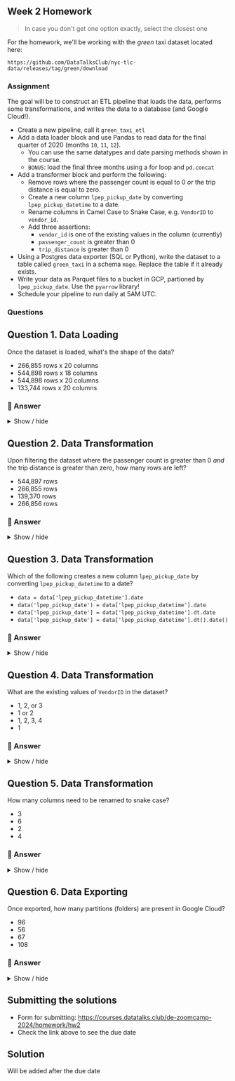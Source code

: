 ## Week 2 Homework

> In case you don't get one option exactly, select the closest one

For the homework, we'll be working with the _green_ taxi dataset located here:

`https://github.com/DataTalksClub/nyc-tlc-data/releases/tag/green/download`

### Assignment

The goal will be to construct an ETL pipeline that loads the data, performs some transformations, and writes the data to a database (and Google Cloud!).

- Create a new pipeline, call it `green_taxi_etl`
- Add a data loader block and use Pandas to read data for the final quarter of 2020 (months `10`, `11`, `12`).
  - You can use the same datatypes and date parsing methods shown in the course.
  - `BONUS`: load the final three months using a for loop and `pd.concat`
- Add a transformer block and perform the following:
  - Remove rows where the passenger count is equal to 0 _or_ the trip distance is equal to zero.
  - Create a new column `lpep_pickup_date` by converting `lpep_pickup_datetime` to a date.
  - Rename columns in Camel Case to Snake Case, e.g. `VendorID` to `vendor_id`.
  - Add three assertions:
    - `vendor_id` is one of the existing values in the column (currently)
    - `passenger_count` is greater than 0
    - `trip_distance` is greater than 0
- Using a Postgres data exporter (SQL or Python), write the dataset to a table called `green_taxi` in a schema `mage`. Replace the table if it already exists.
- Write your data as Parquet files to a bucket in GCP, partioned by `lpep_pickup_date`. Use the `pyarrow` library!
- Schedule your pipeline to run daily at 5AM UTC.

### Questions

## Question 1. Data Loading

Once the dataset is loaded, what's the shape of the data?

* 266,855 rows x 20 columns
* 544,898 rows x 18 columns
* 544,898 rows x 20 columns
* 133,744 rows x 20 columns

### 🔵 Answer

<details>
    <summary>Show / hide</summary>

The answer is **266,855 rows × 20 columns**, determined with the code [here](https://github.com/cenviity/data-engineering-zoomcamp-2024/blob/main/02-workflow-orchestration/green-taxi-etl/green-taxi-etl/data_loaders/load_taxi_data.py).
</details>

## Question 2. Data Transformation

Upon filtering the dataset where the passenger count is greater than 0 _and_ the trip distance is greater than zero, how many rows are left?

* 544,897 rows
* 266,855 rows
* 139,370 rows
* 266,856 rows

### 🔵 Answer

<details>
    <summary>Show / hide</summary>

The answer is **139,370 rows**, determined with the code [here](https://github.com/cenviity/data-engineering-zoomcamp-2024/blob/main/02-workflow-orchestration/green-taxi-etl/green-taxi-etl/transformers/remove_zero_passengers_or_trip_distance.py).
</details>

## Question 3. Data Transformation

Which of the following creates a new column `lpep_pickup_date` by converting `lpep_pickup_datetime` to a date?

* `data = data['lpep_pickup_datetime'].date`
* `data('lpep_pickup_date') = data['lpep_pickup_datetime'].date`
* `data['lpep_pickup_date'] = data['lpep_pickup_datetime'].dt.date`
* `data['lpep_pickup_date'] = data['lpep_pickup_datetime'].dt().date()`


### 🔵 Answer

<details>
    <summary>Show / hide</summary>

The answer is `data['lpep_pickup_date'] = data['lpep_pickup_datetime'].dt.date`, as shown in the code [here](https://github.com/cenviity/data-engineering-zoomcamp-2024/blob/main/02-workflow-orchestration/green-taxi-etl/green-taxi-etl/transformers/add_lpep_pickup_date.py#L26
).
</details>

## Question 4. Data Transformation

What are the existing values of `VendorID` in the dataset?

* 1, 2, or 3
* 1 or 2
* 1, 2, 3, 4
* 1

### 🔵 Answer

<details>
    <summary>Show / hide</summary>

The answer is `1 or 2`, determined with the code [here](https://github.com/cenviity/data-engineering-zoomcamp-2024/blob/main/02-workflow-orchestration/green-taxi-etl/green-taxi-etl/data_loaders/load_taxi_data.py#L48-L52
) and [here](https://github.com/cenviity/data-engineering-zoomcamp-2024/blob/main/02-workflow-orchestration/green-taxi-etl/green-taxi-etl/transformers/test_taxi_data.py#L35-L40).
</details>

## Question 5. Data Transformation

How many columns need to be renamed to snake case?

* 3
* 6
* 2
* 4

### 🔵 Answer

<details>
    <summary>Show / hide</summary>

The answer is `4`, as shown in the code [here](https://github.com/cenviity/data-engineering-zoomcamp-2024/blob/main/02-workflow-orchestration/green-taxi-etl/green-taxi-etl/transformers/rename_columns.py#L24-L27).

These are the columns that need renaming:
* `VendorID`
* `RatecodeID`
* `PULocationID`
* `DOLocationID`
</details>

## Question 6. Data Exporting

Once exported, how many partitions (folders) are present in Google Cloud?

* 96
* 56
* 67
* 108

### 🔵 Answer

<details>
    <summary>Show / hide</summary>

The closest answer is **96**, determined with the code [here](https://github.com/cenviity/data-engineering-zoomcamp-2024/blob/main/02-workflow-orchestration/green-taxi-etl/green-taxi-etl/data_loaders/count_lpep_pickup_date.sql), which gives a count of **95**.

These are the columns that need renaming:
* `VendorID`
* `RatecodeID`
* `PULocationID`
* `DOLocationID`
</details>

## Submitting the solutions

* Form for submitting: https://courses.datatalks.club/de-zoomcamp-2024/homework/hw2
* Check the link above to see the due date

## Solution

Will be added after the due date

